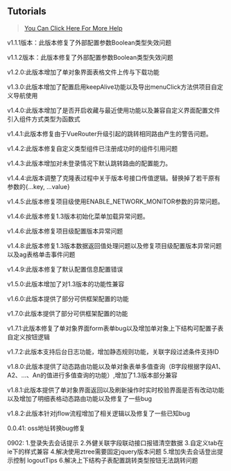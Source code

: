 ## Tutorials

> [You Can Click Here For More Help](https://gitee.com/bojun_front_end/r3-project-template/wikis/burgeon-r3)
>

v1.1.1版本：此版本修复了外部配置参数Boolean类型失效问题

v1.1.2版本：此版本修复了外部配置参数Boolean类型失效问题
  
v1.2.0:此版本增加了单对象界面表格文件上传与下载功能
  
v1.3.0:此版本增加了配置启用keepAlive功能以及导出menuClick方法供项目自定义导航使用
  
v1.4.0:此版本增加了是否开启收藏与最近使用功能以及兼容自定义界面配置文件引入组件方式类型为函数式
  
v1.4.1:此版本修复由于VueRouter升级引起的跳转相同路由产生的警告问题。

v1.4.2:此版本修复自定义类型组件已注册成功时的组件引用问题

v1.4.3:此版本增加对未登录情况下默认跳转路由的配置能力。

v1.4.4:此版本调整了克隆表过程中关于版本号接口传值逻辑。替换掉了若干原有参数的{...key, ...value}

v1.4.5:此版本修复项目级使用ENABLE_NETWORK_MONITOR参数的异常问题。

v1.4.6:此版本修复1.3版本初始化菜单加载异常问题。

v1.4.6:此版本修复项目级配置版本异常问题

v1.4.8:此版本修复1.3版本数据返回值处理问题以及修复项目级配置版本异常问题以及ag表格单击事件问题

v1.4.9:此版本修复了默认配置信息配置错误

v1.5.0:此版本增加了对1.3版本的功能性兼容

v1.6.0:此版本提供了部分可供框架配置的功能

v1.7.0:此版本提供了部分可供框架配置的功能

v1.7.1:此版本修复了单对象界面form表单bug以及增加单对象上下结构可配置子表自定义按钮逻辑

v1.7.2:此版本支持后台日志功能，增加静态规则功能，关联字段过滤条件支持ID

v1.8.0:此版本提供了动态路由功能以及单对象表单多值查询（B字段根据字段A1、A2、...、An的值进行多值查询的功能）,增加了1.3版本部分兼容

v1.8.1:此版本提供了单对象界面返回以及刷新操作时实时校验界面是否有改动功能以及增加了明细表格动态路由功能以及修复了一些bug

v1.8.2:此版本针对jflow流程增加了相关逻辑以及修复了一些已知bug

0.0.41: oss地址转换bug修复

0902: 1.登录失去会话提示
      2.外健关联字段联动接口报错清空数据
      3.自定义tab在ie下的样式兼容
      4.解决使用ztree需要固定jquery版本问题
      5.增加失去会话登出提示控制 logoutTips
      6.解决上下结构子表配置跳转类型按钮无法跳转问题
      

      








 




